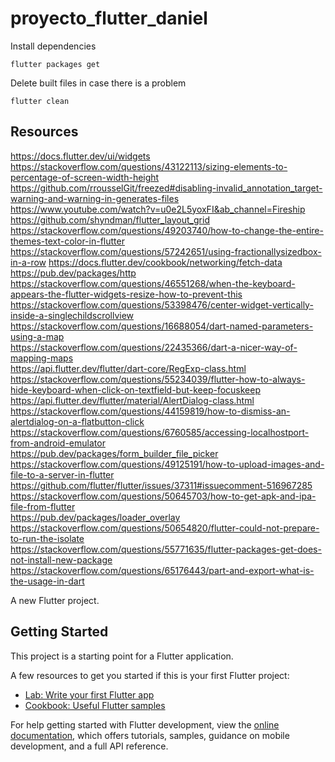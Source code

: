 # proyecto_flutter_daniel


Install dependencies
```console
flutter packages get
```

Delete built files in case there is a problem
```
flutter clean
```


## Resources
https://docs.flutter.dev/ui/widgets
https://stackoverflow.com/questions/43122113/sizing-elements-to-percentage-of-screen-width-height  
https://github.com/rrousselGit/freezed#disabling-invalid_annotation_target-warning-and-warning-in-generates-files  
https://www.youtube.com/watch?v=u0e2L5yoxFI&ab_channel=Fireship  
https://github.com/shyndman/flutter_layout_grid  
https://stackoverflow.com/questions/49203740/how-to-change-the-entire-themes-text-color-in-flutter  
https://stackoverflow.com/questions/57242651/using-fractionallysizedbox-in-a-row
https://docs.flutter.dev/cookbook/networking/fetch-data  
https://pub.dev/packages/http  
https://stackoverflow.com/questions/46551268/when-the-keyboard-appears-the-flutter-widgets-resize-how-to-prevent-this  
https://stackoverflow.com/questions/53398476/center-widget-vertically-inside-a-singlechildscrollview  
https://stackoverflow.com/questions/16688054/dart-named-parameters-using-a-map  
https://stackoverflow.com/questions/22435366/dart-a-nicer-way-of-mapping-maps  
https://api.flutter.dev/flutter/dart-core/RegExp-class.html  
https://stackoverflow.com/questions/55234039/flutter-how-to-always-hide-keyboard-when-click-on-textfield-but-keep-focuskeep  
https://api.flutter.dev/flutter/material/AlertDialog-class.html  
https://stackoverflow.com/questions/44159819/how-to-dismiss-an-alertdialog-on-a-flatbutton-click  
https://stackoverflow.com/questions/6760585/accessing-localhostport-from-android-emulator  
https://pub.dev/packages/form_builder_file_picker  
https://stackoverflow.com/questions/49125191/how-to-upload-images-and-file-to-a-server-in-flutter  
https://github.com/flutter/flutter/issues/37311#issuecomment-516967285  
https://stackoverflow.com/questions/50645703/how-to-get-apk-and-ipa-file-from-flutter  
https://pub.dev/packages/loader_overlay  
https://stackoverflow.com/questions/50654820/flutter-could-not-prepare-to-run-the-isolate  
https://stackoverflow.com/questions/55771635/flutter-packages-get-does-not-install-new-package  
https://stackoverflow.com/questions/65176443/part-and-export-what-is-the-usage-in-dart  


A new Flutter project.

## Getting Started

This project is a starting point for a Flutter application.

A few resources to get you started if this is your first Flutter project:

- [Lab: Write your first Flutter app](https://docs.flutter.dev/get-started/codelab)
- [Cookbook: Useful Flutter samples](https://docs.flutter.dev/cookbook)

For help getting started with Flutter development, view the
[online documentation](https://docs.flutter.dev/), which offers tutorials,
samples, guidance on mobile development, and a full API reference.
